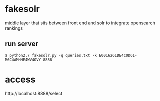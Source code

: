 # fakesolr
middle layer that sits between front end and solr to integrate opensearch rankings

## run server

```
$ python2.7 fakesolr.py -q queries.txt -k E0016261DE4C0D61-M6C4AMHHE4WV4OVY 8888
```

# access

http://localhost:8888/select
